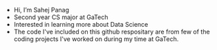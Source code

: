 - Hi, I’m Sahej Panag
- Second year CS major at GaTech
- Interested in learning more about Data Science
- The code I've included on this github respositary are from few of the coding projects I've worked on during my time at GaTech.
